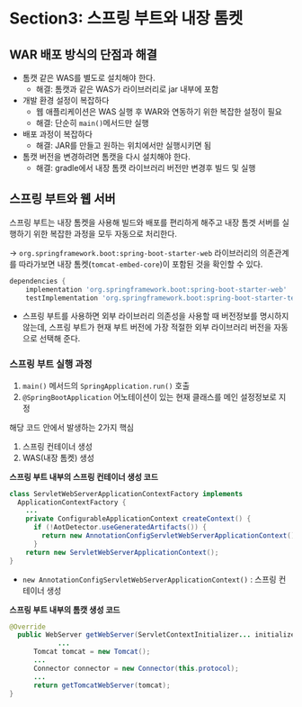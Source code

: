 # Section3: 스프링 부트와 내장 톰켓

## WAR 배포 방식의 단점과 해결

- 톰캣 같은 WAS를 별도로 설치해야 한다.
    - 해결: 톰캣과 같은 WAS가 라이브러리로 jar 내부에 포함
- 개발 환경 설정이 복잡하다
    - 웹 애플리케이션은 WAS 실행 후 WAR와 연동하기 위한 복잡한 설정이 필요
    - 해결: 단순히 `main()`메서드만 실행
- 배포 과정이 복잡하다
    - 해결: JAR를 만들고 원하는 위치에서만 실행시키면 됨
- 톰캣 버전을 변경하려면 톰캣을 다시 설치해야 한다.
    - 해결: gradle에서 내장 톰캣 라이브러리 버전만 변경후 빌드 및 실행

## 스프링 부트와 웹 서버

스프링 부트는 내장 톰켓을 사용해 빌드와 배포를 편리하게 해주고 내장 톰겟 서버를 실행하기 위한 복잡한 과정을 모두 자동으로 처리한다.

→ `org.springframework.boot:spring-boot-starter-web` 라이브러리의 의존관계를 따라가보면 내장 톰켓(`tomcat-embed-core`)이 포함된 것을 확인할 수 있다.

```groovy
dependencies {
    implementation 'org.springframework.boot:spring-boot-starter-web'
    testImplementation 'org.springframework.boot:spring-boot-starter-test'

```

- 스프링 부트를 사용하면 외부 라이브러리 의존성을 사용할 때 버전정보를 명시하지 않는데, 스프링 부트가 현재 부트 버전에 가장 적절한 외부 라이브러리 버전을 자동으로 선택해 준다.

### 스프링 부트 실행 과정

1. `main()` 메서드의 `SpringApplication.run()` 호출
2. `@SpringBootApplication` 어노테이션이 있는 현재 클래스를 메인 설정정보로 지정

해당 코드 안에서 발생하는 2가지 핵심

1. 스프링 컨테이너 생성
2. WAS(내장 톰켓) 생성

**스프링 부트 내부의 스프링 컨테이너 생성 코드**

```java
class ServletWebServerApplicationContextFactory implements
  ApplicationContextFactory {
    ...
    private ConfigurableApplicationContext createContext() {
      if (!AotDetector.useGeneratedArtifacts()) {
        return new AnnotationConfigServletWebServerApplicationContext();
      }
    return new ServletWebServerApplicationContext();
}
```

- `new AnnotationConfigServletWebServerApplicationContext()` : 스프링 컨테이너 생성

**스프링 부트 내부의 톰캣 생성 코드**
```java
@Override
  public WebServer getWebServer(ServletContextInitializer... initializers) {
			...
      Tomcat tomcat = new Tomcat();
      ...
      Connector connector = new Connector(this.protocol);
      ...
      return getTomcatWebServer(tomcat);
}
```
